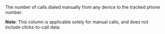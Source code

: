 The number of calls dialed manually from any device to the tracked phone number.

**Note**: This column is applicable solely for manual calls, and does not include clicks-to-call data.

